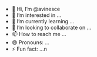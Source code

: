 - 👋 Hi, I’m @avinesce
- 👀 I’m interested in ...
- 🌱 I’m currently learning ...
- 💞️ I’m looking to collaborate on ...
- 📫 How to reach me ...
- 😄 Pronouns: ...
- ⚡ Fun fact: ...n

<!---
avinesce/avinesce is a ✨ special ✨ repository because its `README.md` (this file) appears on your GitHub profile.
You can click the Preview link to take a look at your changes.
--->
